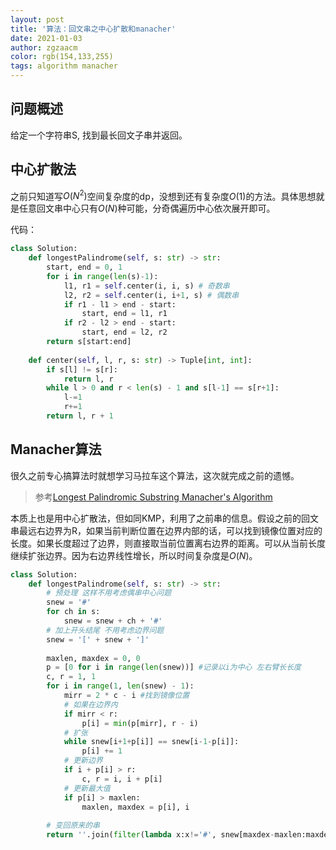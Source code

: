 ```yaml
---
layout: post
title: '算法：回文串之中心扩散和manacher'
date: 2021-01-03
author: zgzaacm
color: rgb(154,133,255)
tags: algorithm manacher
---
```


## 问题概述

给定一个字符串S, 找到最长回文子串并返回。

## 中心扩散法

之前只知道写$O(N^2)$空间复杂度的dp，没想到还有复杂度$O(1)$的方法。具体思想就是任意回文串中心只有$O(N)$种可能，分奇偶遍历中心依次展开即可。

代码：

```python
class Solution:
    def longestPalindrome(self, s: str) -> str:
        start, end = 0, 1
        for i in range(len(s)-1):
            l1, r1 = self.center(i, i, s) # 奇数串
            l2, r2 = self.center(i, i+1, s) # 偶数串
            if r1 - l1 > end - start:
                start, end = l1, r1
            if r2 - l2 > end - start:
                start, end = l2, r2
        return s[start:end]
    
    def center(self, l, r, s: str) -> Tuple[int, int]:
        if s[l] != s[r]:
            return l, r
        while l > 0 and r < len(s) - 1 and s[l-1] == s[r+1]:
            l-=1
            r+=1
        return l, r + 1
```

## Manacher算法

很久之前专心搞算法时就想学习马拉车这个算法，这次就完成之前的遗憾。

> 参考[Longest Palindromic Substring Manacher's Algorithm](https://www.youtube.com/watch?v=nbTSfrEfo6M)

本质上也是用中心扩散法，但如同KMP，利用了之前串的信息。假设之前的回文串最远右边界为R，如果当前判断位置在边界内部的话，可以找到镜像位置对应的长度。如果长度超过了边界，则直接取当前位置离右边界的距离。可以从当前长度继续扩张边界。因为右边界线性增长，所以时间复杂度是$O(N)$。

```python
class Solution:
    def longestPalindrome(self, s: str) -> str:
        # 预处理 这样不用考虑偶串中心问题
        snew = '#'
        for ch in s:
            snew = snew + ch + '#'
        # 加上开头结尾 不用考虑边界问题
        snew = '[' + snew + ']'
        
        maxlen, maxdex = 0, 0
        p = [0 for i in range(len(snew))] #记录以i为中心 左右臂长长度
        c, r = 1, 1
        for i in range(1, len(snew) - 1):
            mirr = 2 * c - i #找到镜像位置
            # 如果在边界内
            if mirr < r:
                p[i] = min(p[mirr], r - i)
            # 扩张
            while snew[i+1+p[i]] == snew[i-1-p[i]]:
                p[i] += 1
            # 更新边界
            if i + p[i] > r:
                c, r = i, i + p[i]
            # 更新最大值
            if p[i] > maxlen:
                maxlen, maxdex = p[i], i
    
        # 变回原来的串
        return ''.join(filter(lambda x:x!='#', snew[maxdex-maxlen:maxdex+maxlen+1]))
    
    
```
